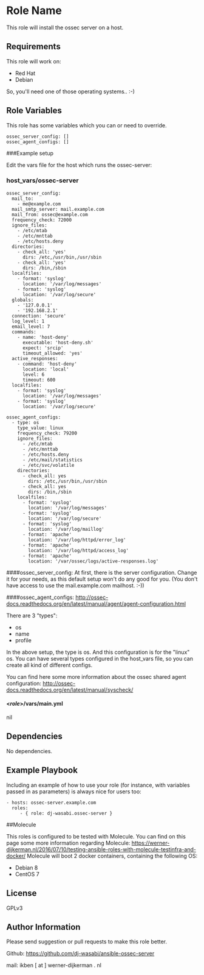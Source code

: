 Role Name
=========

This role will install the ossec server on a host.

Requirements
------------

This role will work on:
 * Red Hat
 * Debian

So, you'll need one of those operating systems.. :-)

Role Variables
--------------

This role has some variables which you can or need to override.
```
ossec_server_config: []
ossec_agent_configs: []
```

###Example setup

Edit the vars file for the host which runs the ossec-server: 
### host_vars/ossec-server
	ossec_server_config:
	  mail_to:
	    - me@example.com
	  mail_smtp_server: mail.example.com
	  mail_from: ossec@example.com
	  frequency_check: 72000
	  ignore_files:
	    - /etc/mtab
	    - /etc/mnttab
	    - /etc/hosts.deny
	  directories:
	    - check_all: 'yes'
	      dirs: /etc,/usr/bin,/usr/sbin
	    - check_all: 'yes'
	      dirs: /bin,/sbin
	  localfiles:
	    - format: 'syslog'
	      location: '/var/log/messages'
	    - format: 'syslog'
	      location: '/var/log/secure'
	  globals:
	    - '127.0.0.1'
	    - '192.168.2.1'
	  connection: 'secure'
	  log_level: 1
	  email_level: 7
	  commands:
	    - name: 'host-deny'
	      executable: 'host-deny.sh'
	      expect: 'srcip'
	      timeout_allowed: 'yes'
	  active_responses:
	    - command: 'host-deny'
	      location: 'local'
	      level: 6
	      timeout: 600
	  localfiles:
	    - format: 'syslog'
	      location: '/var/log/messages'
	    - format: 'syslog'
	      location: '/var/log/secure'

	ossec_agent_configs:
 	  - type: os
    	type_value: linux
    	frequency_check: 79200
		ignore_files:
		  - /etc/mtab
		  - /etc/mnttab
		  - /etc/hosts.deny
		  - /etc/mail/statistics
		  - /etc/svc/volatile
		directories:
		  - check_all: yes
			dirs: /etc,/usr/bin,/usr/sbin
		  - check_all: yes
			dirs: /bin,/sbin
		localfiles:
		  - format: 'syslog'
			location: '/var/log/messages'
		  - format: 'syslog'
			location: '/var/log/secure'
		  - format: 'syslog'
			location: '/var/log/maillog'
		  - format: 'apache'
			location: '/var/log/httpd/error_log'
		  - format: 'apache'
			location: '/var/log/httpd/access_log'
		  - format: 'apache'
			location: '/var/ossec/logs/active-responses.log'

####ossec_server_config:
At first, there is the server configuration. Change it for your needs, as this default setup won't do any good for you. (You don't have access to use the mail.example.com mailhost. :-))


####ossec_agent_configs:
http://ossec-docs.readthedocs.org/en/latest/manual/agent/agent-configuration.html

There are 3 "types":
  * os
  * name
  * profile

In the above setup, the type is os. And this configuration is for the "linux" os. You can have several types configured in the host_vars file, so you can create all kind of different configs.

You can find here some more information about the ossec shared agent configuration: http://ossec-docs.readthedocs.org/en/latest/manual/syscheck/

#### <_role_>/vars/main.yml
nil

Dependencies
------------

No dependencies.

Example Playbook
----------------

Including an example of how to use your role (for instance, with variables passed in as parameters) is always nice for users too:

    - hosts: ossec-server.example.com
      roles:
         - { role: dj-wasabi.ossec-server }

##Molecule

This roles is configured to be tested with Molecule. You can find on this page some more information regarding Molecule: https://werner-dijkerman.nl/2016/07/10/testing-ansible-roles-with-molecule-testinfra-and-docker/
Molecule will boot 2 docker containers, containing the following OS:

* Debian 8
* CentOS 7


License
-------

GPLv3

Author Information
------------------

Please send suggestion or pull requests to make this role better. 

Github: https://github.com/dj-wasabi/ansible-ossec-server

mail: ikben [ at ] werner-dijkerman . nl
